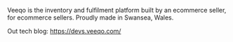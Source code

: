 Veeqo is the inventory and fulfilment platform built by an ecommerce seller, for ecommerce sellers. Proudly made in Swansea, Wales.

Out tech blog: https://devs.veeqo.com/
